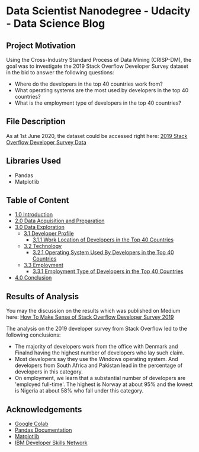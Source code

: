 # Data Scientist Nanodegree - Udacity - Data Science Blog

## Project Motivation
Using the Cross-Industry Standard Process of Data Mining (CRISP-DM), the goal was to investigate the 2019 Stack Overflow Developer Survey dataset in the bid to answer the following questions: 

+ Where do the developers in the top 40 countries work from?
+ What operating systems are the most used by developers in the top 40 countries?
+ What is the employment type of developers in the top 40 countries?

## File Description
As at 1st June 2020, the dataset could be accessed right here: [2019 Stack Overflow Developer Survey Data](https://insights.stackoverflow.com/survey)

## Libraries Used
+ Pandas 
+ Matplotlib

## Table of Content
* [1.0 Introduction](https://render.githubusercontent.com/view/ipynb?commit=eaf692e85dad34f8d7a4497a56721d365a669b8e&enc_url=68747470733a2f2f7261772e67697468756275736572636f6e74656e742e636f6d2f6a6f6e617468616e6f626973652f44534e442f656166363932653835646164333466386437613434393761353637323164333635613636396238652f446174615f536369656e63655f4e616e6f6465677265655f5f5f446174615f536369656e63655f426f675f50726f6a6563745f312e6970796e62&nwo=jonathanobise%2FDSND&path=Data_Science_Nanodegree___Data_Science_Bog_Project_1.ipynb&repository_id=268606315&repository_type=Repository#1.0-Introduction)
* [2.0 Data Acquisition and Preparation](https://render.githubusercontent.com/view/ipynb?commit=eaf692e85dad34f8d7a4497a56721d365a669b8e&enc_url=68747470733a2f2f7261772e67697468756275736572636f6e74656e742e636f6d2f6a6f6e617468616e6f626973652f44534e442f656166363932653835646164333466386437613434393761353637323164333635613636396238652f446174615f536369656e63655f4e616e6f6465677265655f5f5f446174615f536369656e63655f426f675f50726f6a6563745f312e6970796e62&nwo=jonathanobise%2FDSND&path=Data_Science_Nanodegree___Data_Science_Bog_Project_1.ipynb&repository_id=268606315&repository_type=Repository#2.0-Data-Acquisition-and-Preparation)
* [3.0 Data Exploration](https://render.githubusercontent.com/view/ipynb?commit=eaf692e85dad34f8d7a4497a56721d365a669b8e&enc_url=68747470733a2f2f7261772e67697468756275736572636f6e74656e742e636f6d2f6a6f6e617468616e6f626973652f44534e442f656166363932653835646164333466386437613434393761353637323164333635613636396238652f446174615f536369656e63655f4e616e6f6465677265655f5f5f446174615f536369656e63655f426f675f50726f6a6563745f312e6970796e62&nwo=jonathanobise%2FDSND&path=Data_Science_Nanodegree___Data_Science_Bog_Project_1.ipynb&repository_id=268606315&repository_type=Repository#3.0-Data-Exploration)
  * [3.1 Developer Profile](https://render.githubusercontent.com/view/ipynb?commit=eaf692e85dad34f8d7a4497a56721d365a669b8e&enc_url=68747470733a2f2f7261772e67697468756275736572636f6e74656e742e636f6d2f6a6f6e617468616e6f626973652f44534e442f656166363932653835646164333466386437613434393761353637323164333635613636396238652f446174615f536369656e63655f4e616e6f6465677265655f5f5f446174615f536369656e63655f426f675f50726f6a6563745f312e6970796e62&nwo=jonathanobise%2FDSND&path=Data_Science_Nanodegree___Data_Science_Bog_Project_1.ipynb&repository_id=268606315&repository_type=Repository#3.1-Developer-Profile)
    * [3.1.1 Work Location of Developers in the Top 40 Countries](https://render.githubusercontent.com/view/ipynb?commit=eaf692e85dad34f8d7a4497a56721d365a669b8e&enc_url=68747470733a2f2f7261772e67697468756275736572636f6e74656e742e636f6d2f6a6f6e617468616e6f626973652f44534e442f656166363932653835646164333466386437613434393761353637323164333635613636396238652f446174615f536369656e63655f4e616e6f6465677265655f5f5f446174615f536369656e63655f426f675f50726f6a6563745f312e6970796e62&nwo=jonathanobise%2FDSND&path=Data_Science_Nanodegree___Data_Science_Bog_Project_1.ipynb&repository_id=268606315&repository_type=Repository#3.1.1-Work-Location-of-Developers-in-the-Top-40-Countries)
  * [3.2 Technology](https://render.githubusercontent.com/view/ipynb?commit=eaf692e85dad34f8d7a4497a56721d365a669b8e&enc_url=68747470733a2f2f7261772e67697468756275736572636f6e74656e742e636f6d2f6a6f6e617468616e6f626973652f44534e442f656166363932653835646164333466386437613434393761353637323164333635613636396238652f446174615f536369656e63655f4e616e6f6465677265655f5f5f446174615f536369656e63655f426f675f50726f6a6563745f312e6970796e62&nwo=jonathanobise%2FDSND&path=Data_Science_Nanodegree___Data_Science_Bog_Project_1.ipynb&repository_id=268606315&repository_type=Repository#3.2-Technology)
    * [3.2.1 Operating System Used By Developers in the Top 40 Countries](https://render.githubusercontent.com/view/ipynb?commit=eaf692e85dad34f8d7a4497a56721d365a669b8e&enc_url=68747470733a2f2f7261772e67697468756275736572636f6e74656e742e636f6d2f6a6f6e617468616e6f626973652f44534e442f656166363932653835646164333466386437613434393761353637323164333635613636396238652f446174615f536369656e63655f4e616e6f6465677265655f5f5f446174615f536369656e63655f426f675f50726f6a6563745f312e6970796e62&nwo=jonathanobise%2FDSND&path=Data_Science_Nanodegree___Data_Science_Bog_Project_1.ipynb&repository_id=268606315&repository_type=Repository#3.2.1-Operating-System-Used-By-Developers-in-the-Top-40-Countries)
  * [3.3 Employment](https://render.githubusercontent.com/view/ipynb?commit=eaf692e85dad34f8d7a4497a56721d365a669b8e&enc_url=68747470733a2f2f7261772e67697468756275736572636f6e74656e742e636f6d2f6a6f6e617468616e6f626973652f44534e442f656166363932653835646164333466386437613434393761353637323164333635613636396238652f446174615f536369656e63655f4e616e6f6465677265655f5f5f446174615f536369656e63655f426f675f50726f6a6563745f312e6970796e62&nwo=jonathanobise%2FDSND&path=Data_Science_Nanodegree___Data_Science_Bog_Project_1.ipynb&repository_id=268606315&repository_type=Repository#3.3-Employment)
    * [3.3.1 Employment Type of Developers in the Top 40 Countries](https://render.githubusercontent.com/view/ipynb?commit=eaf692e85dad34f8d7a4497a56721d365a669b8e&enc_url=68747470733a2f2f7261772e67697468756275736572636f6e74656e742e636f6d2f6a6f6e617468616e6f626973652f44534e442f656166363932653835646164333466386437613434393761353637323164333635613636396238652f446174615f536369656e63655f4e616e6f6465677265655f5f5f446174615f536369656e63655f426f675f50726f6a6563745f312e6970796e62&nwo=jonathanobise%2FDSND&path=Data_Science_Nanodegree___Data_Science_Bog_Project_1.ipynb&repository_id=268606315&repository_type=Repository#3.3.1-Employment-Type-of-Developers-in-the-Top-40-Countries)
* [4.0 Conclusion](https://render.githubusercontent.com/view/ipynb?commit=eaf692e85dad34f8d7a4497a56721d365a669b8e&enc_url=68747470733a2f2f7261772e67697468756275736572636f6e74656e742e636f6d2f6a6f6e617468616e6f626973652f44534e442f656166363932653835646164333466386437613434393761353637323164333635613636396238652f446174615f536369656e63655f4e616e6f6465677265655f5f5f446174615f536369656e63655f426f675f50726f6a6563745f312e6970796e62&nwo=jonathanobise%2FDSND&path=Data_Science_Nanodegree___Data_Science_Bog_Project_1.ipynb&repository_id=268606315&repository_type=Repository#4.0-Conclusion)


## Results of Analysis
You may the discussion on the results which was published on Medium here: [How To Make Sense of Stack Overflow Developer Survey 2019](https://medium.com/@obise.jonathan/how-to-make-sense-of-stackoverflow-developer-survey-2019-4885291da106)

The analysis on the 2019 developer survey from Stack Overflow led to the following conclusions:

+ The majority of developers work from the office with Denmark and Finalnd having the highest number of developers who lay such claim.
+ Most developers say they use the Windows operating system. And developers from South Africa and Pakistan lead in the percentage of developers in this category.
+ On employment, we learn that a substantial number of developers are 'employed full-time'. The highest is Norway at about 95% and the lowest is Nigeria at about 58% who fall under this category.

## Acknowledgements 
+ [Google Colab](https://colab.research.google.com/)
+ [Pandas Documentation](https://pandas.pydata.org/pandas-docs/stable/index.html)
+ [Matplotlib](https://matplotlib.org/)
+ [IBM Developer Skills Network](https://labs.cognitiveclass.ai/)
